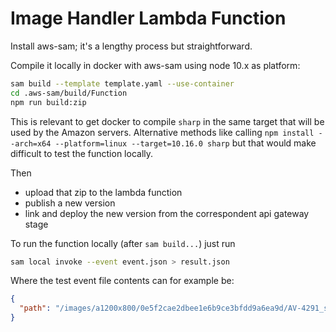# Image Handler Lambda Function

Install aws-sam; it's a lengthy process but straightforward.

Compile it locally in docker with aws-sam using node 10.x as platform:

```bash
sam build --template template.yaml --use-container
cd .aws-sam/build/Function
npm run build:zip
```

This is relevant to get docker to compile `sharp` in the same target that will be used by the Amazon servers.
Alternative methods like calling `npm install --arch=x64 --platform=linux --target=10.16.0 sharp` but that
would make difficult to test the function locally.

Then
- upload that zip to the lambda function
- publish a new version
- link and deploy the new version from the correspondent api gateway stage

To run the function locally (after `sam build...`) just run

```sh
sam local invoke --event event.json > result.json
```

Where the test event file contents can for example be:

```json
{
  "path": "/images/a1200x800/0e5f2cae2dbee1e6b9ce3bfdd9a6ea9d/AV-4291_sm.webp"
}
```

